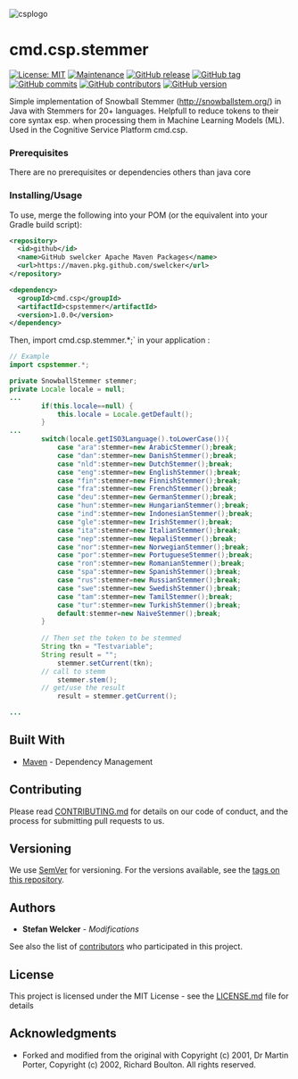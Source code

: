 ![csplogo](https://user-images.githubusercontent.com/12301571/67168219-4d618900-f3a2-11e9-9460-b79eff997c35.PNG)
# cmd.csp.stemmer
[![License: MIT](https://img.shields.io/badge/License-MIT-yellow.svg)](https://opensource.org/licenses/MIT)
[![Maintenance](https://img.shields.io/badge/Maintained%3F-yes-green.svg)](https://GitHub.com/swelcker/cmd.csp.stemmer/graphs/commit-activity)
[![GitHub release](https://img.shields.io/github/release/swelcker/cmd.csp.stemmer.svg)](https://GitHub.com/swelcker/cmd.csp.stemmer/releases/)
[![GitHub tag](https://img.shields.io/github/tag/swelcker/cmd.csp.stemmer.svg)](https://GitHub.com/swelcker/cmd.csp.stemmer/tags/)
[![GitHub commits](https://img.shields.io/github/commits-since/swelcker/cmd.csp.stemmer/v1.0.0.svg)](https://GitHub.com/swelcker/cmd.csp.stemmer/commit/)
[![GitHub contributors](https://img.shields.io/github/contributors/swelcker/cmd.csp.stemmer.svg)](https://GitHub.com/swelcker/cmd.csp.stemmer/graphs/contributors/)
[![GitHub version](https://badge.fury.io/gh/swelcker%2Fcmd.csp.stemmer.svg)](https://github.com/swelcker/cmd.csp.stemmer)

Simple implementation of Snowball Stemmer (http://snowballstem.org/) in Java with Stemmers for 20+ languages.
Helpfull to reduce tokens to their core syntax esp. when processing them in Machine Learning Models (ML).
Used in the Cognitive Service Platform cmd.csp.


### Prerequisites

There are no prerequisites or dependencies others than java core

### Installing/Usage

To use, merge the following into your POM (or the equivalent into your Gradle build script):

```xml
<repository>
  <id>github</id>
  <name>GitHub swelcker Apache Maven Packages</name>
  <url>https://maven.pkg.github.com/swelcker</url>
</repository>

<dependency>
  <groupId>cmd.csp</groupId>
  <artifactId>cspstemmer</artifactId>
  <version>1.0.0</version>
</dependency>
```

Then, import cmd.csp.stemmer.*;` in your application :

```java
// Example
import cspstemmer.*;

private SnowballStemmer stemmer;
private Locale locale = null;
...
		if(this.locale==null) {
			this.locale = Locale.getDefault();
		}
...
		switch(locale.getISO3Language().toLowerCase()){
			case "ara":stemmer=new ArabicStemmer();break;
			case "dan":stemmer=new DanishStemmer();break;
			case "nld":stemmer=new DutchStemmer();break;
			case "eng":stemmer=new EnglishStemmer();break;
			case "fin":stemmer=new FinnishStemmer();break;
			case "fra":stemmer=new FrenchStemmer();break;
			case "deu":stemmer=new GermanStemmer();break;
			case "hun":stemmer=new HungarianStemmer();break;
			case "ind":stemmer=new IndonesianStemmer();break;
			case "gle":stemmer=new IrishStemmer();break;
			case "ita":stemmer=new ItalianStemmer();break;
			case "nep":stemmer=new NepaliStemmer();break;
			case "nor":stemmer=new NorwegianStemmer();break;
			case "por":stemmer=new PortugueseStemmer();break;
			case "ron":stemmer=new RomanianStemmer();break;
			case "spa":stemmer=new SpanishStemmer();break;
			case "rus":stemmer=new RussianStemmer();break;
			case "swe":stemmer=new SwedishStemmer();break;
			case "tam":stemmer=new TamilStemmer();break;
			case "tur":stemmer=new TurkishStemmer();break;
			default:stemmer=new NaiveStemmer();break;
		}
        
        // Then set the token to be stemmed
        String tkn = "Testvariable";
        String result = "";
            stemmer.setCurrent(tkn);
        // call to stemm
            stemmer.stem();
        // get/use the result
            result = stemmer.getCurrent();

...


```

## Built With

* [Maven](https://maven.apache.org/) - Dependency Management


## Contributing

Please read [CONTRIBUTING.md](https://gist.github.com/PurpleBooth/b24679402957c63ec426) for details on our code of conduct, and the process for submitting pull requests to us.

## Versioning

We use [SemVer](http://semver.org/) for versioning. For the versions available, see the [tags on this repository](https://github.com/swelcker/cmd.csp.stemmer/tags). 

## Authors

* **Stefan Welcker** - *Modifications* 

See also the list of [contributors](https://github.com/swelcker/cmd.csp.stemmer/contributors) who participated in this project.

## License

This project is licensed under the MIT License - see the [LICENSE.md](LICENSE.md) file for details

## Acknowledgments

* Forked and modified from the original with Copyright (c) 2001, Dr Martin Porter, Copyright (c) 2002, Richard Boulton. All rights reserved.

